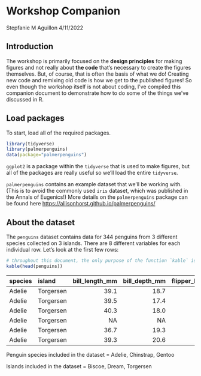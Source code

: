 Workshop Companion
================
Stepfanie M Aguillon
4/11/2022

## Introduction

The workshop is primarily focused on the **design principles** for
making figures and not really about **the code** that’s necessary to
create the figures themselves. But, of course, that is often the basis
of what we do\! Creating new code and remixing old code is how we get to
the published figures\! So even though the workshop itself is not about
coding, I’ve compiled this companion document to demonstrate how to do
some of the things we’ve discussed in R.

## Load packages

To start, load all of the required packages.

``` r
library(tidyverse)
library(palmerpenguins)
data(package="palmerpenguins")
```

`ggplot2` is a package within the `tidyverse` that is used to make
figures, but all of the packages are really useful so we’ll load the
entire `tidyverse`.

`palmerpenguins` contains an example dataset that we’ll be working with.
(This is to avoid the commonly used `iris` dataset, which was published
in the Annals of Eugenics\!) More details on the `palmerpenguins`
package can be found here
<https://allisonhorst.github.io/palmerpenguins/>

## About the dataset

The `penguins` dataset contains data for 344 penguins from 3 different
species collected on 3 islands. There are 8 different variables for each
individual row. Let’s look at the first few
rows:

``` r
# throughout this document, the only purpose of the function `kable` is to provide nice visuals of the tables
kable(head(penguins))
```

| species | island    | bill\_length\_mm | bill\_depth\_mm | flipper\_length\_mm | body\_mass\_g | sex    | year |
| :------ | :-------- | ---------------: | --------------: | ------------------: | ------------: | :----- | ---: |
| Adelie  | Torgersen |             39.1 |            18.7 |                 181 |          3750 | male   | 2007 |
| Adelie  | Torgersen |             39.5 |            17.4 |                 186 |          3800 | female | 2007 |
| Adelie  | Torgersen |             40.3 |            18.0 |                 195 |          3250 | female | 2007 |
| Adelie  | Torgersen |               NA |              NA |                  NA |            NA | NA     | 2007 |
| Adelie  | Torgersen |             36.7 |            19.3 |                 193 |          3450 | female | 2007 |
| Adelie  | Torgersen |             39.3 |            20.6 |                 190 |          3650 | male   | 2007 |

Penguin species included in the dataset = Adelie, Chinstrap, Gentoo

Islands included in the dataset = Biscoe, Dream, Torgersen
